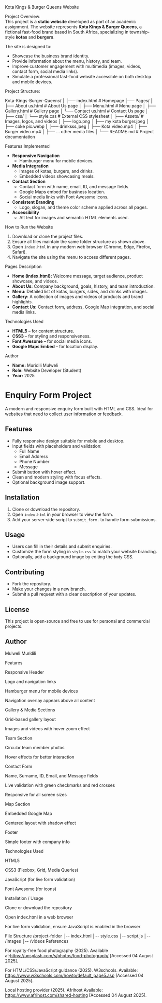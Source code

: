 Kota Kings & Burger Queens Website  

Project Overview:  
This project is a **static website** developed as part of an academic assignment. The website represents **Kota Kings & Burger Queens**, a fictional fast-food brand based in South Africa, specializing in township-style **kotas** and **burgers**.  

The site is designed to:  
- Showcase the business brand identity.  
- Provide information about the menu, history, and team.  
- Improve customer engagement with multimedia (images, videos, contact form, social media links).  
- Simulate a professional fast-food website accessible on both desktop and mobile devices.  


Project Structure:

Kota-Kings-Burger-Queens/
│
├── index.html         # Homepage
├── Pages/
│ ├── About us.html    # About Us page
│ ├── Menu.html        # Menu page
│ ├── Gallery.html     # Gallery page
│ └── Contact us.html  # Contact Us page
│
├── css/
│ └── style.css        # External CSS stylesheet
│
├── Assets/            # Images, logos, and videos
│ ├── logo.png
│ ├── my kota burger.jpeg
│ ├── coke pic.webp
│ ├── drinksss.jpeg
│ ├── Kota video.mp4
│ ├── Burger video.mp4
│ ├── … other media files
│
└── README.md          # Project documentation 

Features Implemented  
- **Responsive Navigation**  
  - Hamburger menu for mobile devices.  
- **Media Integration**  
  - Images of kotas, burgers, and drinks.  
  - Embedded videos showcasing meals.  
- **Contact Section**  
  - Contact form with name, email, ID, and message fields.  
  - Google Maps embed for business location.  
  - Social media links with Font Awesome icons.  
- **Consistent Branding**  
  - Logo, slogan, and theme color scheme applied across all pages.  
- **Accessibility**  
  - Alt text for images and semantic HTML elements used.  

How to Run the Website  
1. Download or clone the project files.  
2. Ensure all files maintain the same folder structure as shown above.  
3. Open `index.html` in any modern web browser (Chrome, Edge, Firefox, Safari).  
4. Navigate the site using the menu to access different pages.

Pages Description  
- **Home (index.html):** Welcome message, target audience, product showcase, and videos.  
- **About Us:** Company background, goals, history, and team introduction.  
- **Menu:** Detailed list of kotas, burgers, sides, and drinks with images.  
- **Gallery:** A collection of images and videos of products and brand highlights.  
- **Contact Us:** Contact form, address, Google Map integration, and social media links.  

Technologies Used  
- **HTML5** – for content structure.  
- **CSS3** – for styling and responsiveness.  
- **Font Awesome** – for social media icons.  
- **Google Maps Embed** – for location display. 

Author  
- **Name:** Muridili Mulweli  
- **Role:** Website Developer (Student)  
- **Year:** 2025 

# Enquiry Form Project

A modern and responsive enquiry form built with HTML and CSS. Ideal for websites that need to collect user information or feedback.

## Features
- Fully responsive design suitable for mobile and desktop.
- Input fields with placeholders and validation:
  - Full Name
  - Email Address
  - Phone Number
  - Message
- Submit button with hover effect.
- Clean and modern styling with focus effects.
- Optional background image support.

## Installation
1. Clone or download the repository.
2. Open `index.html` in your browser to view the form.
3. Add your server-side script to `submit_form.` to handle form submissions.

## Usage
- Users can fill in their details and submit enquiries.
- Customize the form styling in `style.css` to match your website branding.
- Optionally, add a background image by editing the `body` CSS.

## Contributing
- Fork the repository.
- Make your changes in a new branch.
- Submit a pull request with a clear description of your updates.

## License
This project is open-source and free to use for personal and commercial projects.

## Author
Mulweli Muridili

Features

Responsive Header

Logo and navigation links

Hamburger menu for mobile devices

Navigation overlay appears above all content

Gallery & Media Sections

Grid-based gallery layout

Images and videos with hover zoom effect

Team Section

Circular team member photos

Hover effects for better interaction

Contact Form

Name, Surname, ID, Email, and Message fields

Live validation with green checkmarks and red crosses

Responsive for all screen sizes

Map Section

Embedded Google Map

Centered layout with shadow effect

Footer

Simple footer with company info

Technologies Used

HTML5

CSS3 (Flexbox, Grid, Media Queries)

JavaScript (for live form validation)

Font Awesome (for icons)

Installation / Usage

Clone or download the repository

Open index.html in a web browser

For live form validation, ensure JavaScript is enabled in the browser

File Structure
/project-folder
│-- index.html
│-- style.css
│-- script.js
│-- /images
│-- /videos
References

For royalty-free food photography (2025).
Available at:https://unsplash.com/s/photos/food-photograph/
[Accessed 04 August 2025].

For HTML/CSS/JavaScript guidance (2025). W3schools.
Available: https://www.w3schools.com/howto/default_page5.asp
[Accessed 04 August 2025].

Local hosting provider (2025). Afrihost
Available: https://www.afrihost.com/shared-hosting
[Accessed 04 August 2025].




